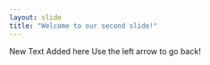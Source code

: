```yaml
---
layout: slide
title: "Welcome to our second slide!"
---
```

New Text Added here
Use the left arrow to go back!
